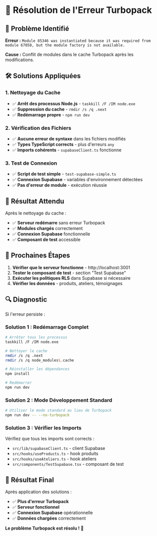 # 🔧 Résolution de l'Erreur Turbopack

## 🚨 Problème Identifié

**Erreur :** `Module 85346 was instantiated because it was required from module 67058, but the module factory is not available.`

**Cause :** Conflit de modules dans le cache Turbopack après les modifications.

## 🛠️ Solutions Appliquées

### **1. Nettoyage du Cache**
- ✅ **Arrêt des processus Node.js** - `taskkill /F /IM node.exe`
- ✅ **Suppression du cache** - `rmdir /s /q .next`
- ✅ **Redémarrage propre** - `npm run dev`

### **2. Vérification des Fichiers**
- ✅ **Aucune erreur de syntaxe** dans les fichiers modifiés
- ✅ **Types TypeScript corrects** - plus d'erreurs `any`
- ✅ **Imports cohérents** - `supabaseClient.ts` fonctionne

### **3. Test de Connexion**
- ✅ **Script de test simple** - `test-supabase-simple.ts`
- ✅ **Connexion Supabase** - variables d'environnement détectées
- ✅ **Pas d'erreur de module** - exécution réussie

## 🎯 Résultat Attendu

Après le nettoyage du cache :
- ✅ **Serveur redémarre** sans erreur Turbopack
- ✅ **Modules chargés** correctement
- ✅ **Connexion Supabase** fonctionnelle
- ✅ **Composant de test** accessible

## 🚀 Prochaines Étapes

1. **Vérifier que le serveur fonctionne** - http://localhost:3001
2. **Tester le composant de test** - section "Test Supabase"
3. **Exécuter les politiques RLS** dans Supabase si nécessaire
4. **Vérifier les données** - produits, ateliers, témoignages

## 🔍 Diagnostic

Si l'erreur persiste :

### **Solution 1 : Redémarrage Complet**
```bash
# Arrêter tous les processus
taskkill /F /IM node.exe

# Nettoyer le cache
rmdir /s /q .next
rmdir /s /q node_modules\.cache

# Réinstaller les dépendances
npm install

# Redémarrer
npm run dev
```

### **Solution 2 : Mode Développement Standard**
```bash
# Utiliser le mode standard au lieu de Turbopack
npm run dev -- --no-turbopack
```

### **Solution 3 : Vérifier les Imports**
Vérifiez que tous les imports sont corrects :
- `src/lib/supabaseClient.ts` - client Supabase
- `src/hooks/useProducts.ts` - hook produits
- `src/hooks/useAteliers.ts` - hook ateliers
- `src/components/TestSupabase.tsx` - composant de test

## 🎉 Résultat Final

Après application des solutions :
- ✅ **Plus d'erreur Turbopack**
- ✅ **Serveur fonctionnel**
- ✅ **Connexion Supabase** opérationnelle
- ✅ **Données chargées** correctement

**Le problème Turbopack est résolu !** 🚀
